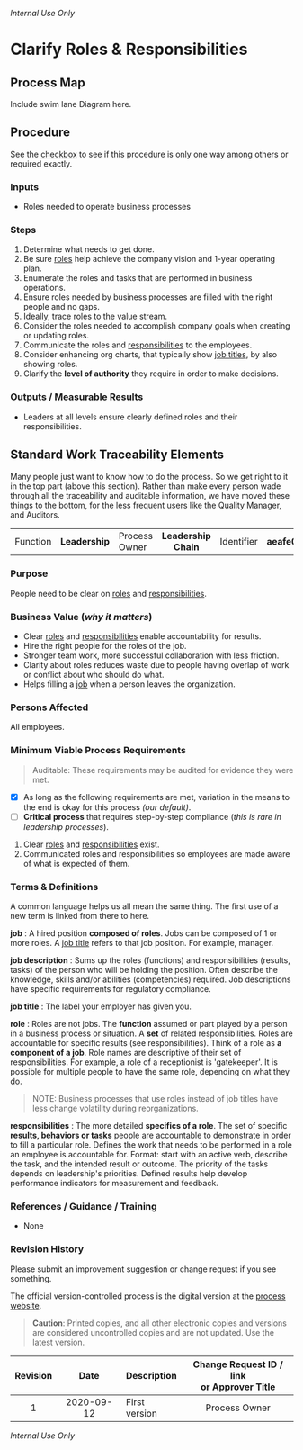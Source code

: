 _Internal Use Only_

# Clarify Roles & Responsibilities

## Process Map
Include swim lane Diagram here.

## Procedure
See the [checkbox](#mvp-reqmts) to see if this procedure is only one way among others or required exactly.

### Inputs
* Roles needed to operate business processes

### Steps
1. Determine what needs to get done. 
1. Be sure [roles](#role-gloss) help achieve the company vision and 1-year operating plan.
1. Enumerate the roles and tasks that are performed in business operations.
1. Ensure roles needed by business processes are filled with the right people and no gaps.
1. Ideally, trace roles to the value stream.
1. Consider the roles needed to accomplish company goals when creating or updating roles.
1. Communicate the roles and [responsibilities](#responsibilities-gloss) to the employees.
1. Consider enhancing org charts, that typically show [job titles](#job-title), by also showing roles. 
1. Clarify the **level of authority** they require in order to make decisions.

### Outputs / Measurable Results
* Leaders at all levels ensure clearly defined roles and their responsibilities.

## Standard Work Traceability Elements
Many people just want to know how to do the process. 
So we get right to it in the top part (above this section).
Rather than make every person wade through all the traceability and auditable information, we have moved these things to the bottom, for the less frequent users like the Quality Manager, and Auditors.

|||||||
|:---------|:-------------:|:---------|:----------:|:---------|:----------:|
| Function | **Leadership** | Process Owner | **Leadership Chain** | Identifier | **aeafe0a0d2** |

<!-- Copy the title to inside the quotes on line 10 of create_id.py and run python create_id.py in terminal. Copy the short ID to the identifier field in the preceding table. -->

### Purpose
People need to be clear on [roles](#role-gloss) and [responsibilities](#responsibilities-gloss).

### Business Value (_why it matters_)
* Clear [roles](#role-gloss) and [responsibilities](#responsibilities-gloss) enable accountability for results.
* Hire the right people for the roles of the job.
* Stronger team work, more successful collaboration with less friction.
* Clarity about roles reduces waste due to people having overlap of work or conflict about who should do what. 
* Helps filling a [job](#job-title) when a person leaves the organization.

### Persons Affected
All employees.

<a name="mvp-reqmts"></a>
### Minimum Viable Process Requirements
>Auditable: These requirements may be audited for evidence they were met.

- [x] As long as the following requirements are met, variation in the means to the end is okay for this process _(our default)_.
- [ ] **Critical process** that requires step-by-step compliance (_this is rare in leadership processes_).

1. Clear [roles](#role-gloss) and [responsibilities](#responsibilities-gloss) exist.
2. Communicated roles and responsibilities so employees are made aware of what is expected of them.

### Terms & Definitions
A common language helps us all mean the same thing.
The first use of a new term is linked from there to here.

<a name="job"></a>
**job**
:   A hired position **composed of roles**. 
Jobs can be composed of 1 or more roles.
A [job title](#job-title) refers to that job position. 
For example, manager.

**job description**
:   Sums up the roles (functions) and responsibilities (results, tasks) of the person who will be holding the position.
Often describe the knowledge, skills and/or abilities (competencies) required.
Job descriptions have specific requirements for regulatory compliance.

<a name="job-title"></a>
**job title**
:   The label your employer has given you.

<a name="role-gloss"></a>
**role**
:   Roles are not jobs.
The **function** assumed or part played by a person in a business process or situation.
A **set** of related responsibilities.
Roles are accountable for specific results (see responsibilities).
Think of a role as **a component of a job**.
Role names are descriptive of their set of responsibilities.
For example, a role of a receptionist is 'gatekeeper'.
It is possible for multiple people to have the same role, depending on what they do.

>NOTE: Business processes that use roles instead of job titles have less change volatility during reorganizations.

<a name="responsibilities-gloss"></a>
**responsibilities**
:   The more detailed **specifics of a role**. 
The set of specific **results, behaviors or tasks** people are accountable to demonstrate in order to fill a particular role.
Defines the work that needs to be performed in a role an employee is accountable for.
Format: start with an active verb, describe the task, and the intended result or outcome.
The priority of the tasks depends on leadership's priorities.
Defined results help develop performance indicators for measurement and feedback.

### References / Guidance / Training
* None

### Revision History
Please submit an improvement suggestion or change request if you see something.

The official version-controlled process is the digital version at the [process website](https://github.com/kwlanham/Lanhams-Leadership-Processes). 

>**Caution**: Printed copies, and all other electronic copies and versions are considered uncontrolled copies and are not updated. Use the latest version.

| Revision | Date | Description | Change Request ID / link </br> or Approver Title |
|:----:|:---------:|:----------------------|:------:|
| 1 | 2020-09-12 | First version | Process Owner |

_Internal Use Only_


